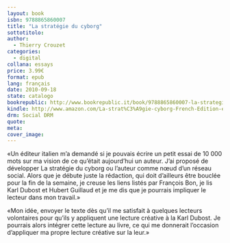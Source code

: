 ```yaml
---
layout: book
isbn: 9788865860007
title: "La stratégie du cyborg"
sottotitolo:
author:
  - Thierry Crouzet
categories:
  - digital 
collana: essays
price: 3.99€
format: epub
lang: français
date: 2010-09-18
state: catalogo
bookrepublic: http://www.bookrepublic.it/book/9788865860007-la-strategie-du-cyborg/
kindle: http://www.amazon.com/La-strat%C3%A9gie-cyborg-French-Edition-ebook/dp/B0043GX2PM/
drm: Social DRM
quote:
meta:
cover_image:
---
```

«Un éditeur italien m’a demandé si je pouvais écrire un petit essai de 10 000 mots sur ma vision de ce qu’était aujourd’hui un auteur. J’ai proposé de développer La stratégie du cyborg ou l’auteur comme nœud d’un réseau social.
Alors que je débute juste la rédaction, qui doit d’ailleurs être bouclée pour la fin de la semaine, je creuse les liens listés par François Bon, je lis Karl Dubost et Hubert Guillaud et je me dis que je pourrais impliquer le lecteur dans mon travail.»

«Mon idée, envoyer le texte dès qu’il me satisfait à quelques lecteurs volontaires pour qu’ils y appliquent une lecture créative à la Karl Dubost. Je pourrais alors intégrer cette lecture au livre, ce qui me donnerait l’occasion d’appliquer ma propre lecture créative sur la leur.»
